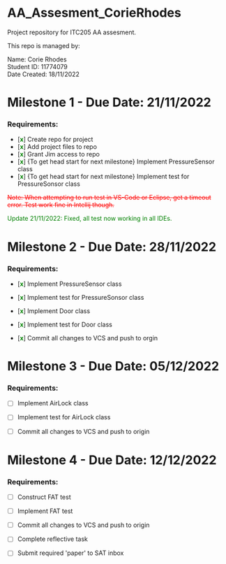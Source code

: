 # AA_Assesment_CorieRhodes

Project repository for ITC205 AA assesment.

This repo is managed by:

Name: Corie Rhodes 
\
Student ID: 11774079
\
Date Created: 18/11/2022



# Milestone 1 - Due Date: 21/11/2022
### Requirements:
* [<span style="color:green; font-weight: bold;">x</span>] Create repo for project
* [<span style="color:green; font-weight: bold;">x</span>]  Add project files to repo
* [<span style="color:green; font-weight: bold;">x</span>]  Grant Jim access to repo
* [<span style="color:green; font-weight: bold;">x</span>] {To get head start for next milestone} Implement PressureSensor class
* [<span style="color:green; font-weight: bold;">x</span>] {To get head start for next milestone} Implement test for PressureSonsor class



 <span style="color:red"> ~~Note: When attempting to run test in VS-Code or Eclipse, get a timeout error. Test work fine in Intellij though.~~ </span>
  
  <span style="color:green">
  Update 21/11/2022: Fixed, all test now working in all IDEs.</span>


# Milestone 2 - Due Date:  28/11/2022
### Requirements:
* [<span style="color:green; font-weight: bold;">x</span>] Implement PressureSensor class

* [<span style="color:green; font-weight: bold;">x</span>] Implement test for PressureSonsor class
* [<span style="color:green; font-weight: bold;">x</span>] Implement Door class
* [<span style="color:green; font-weight: bold;">x</span>] Implement test for Door class
* [<span style="color:green; font-weight: bold;">x</span>] Commit all changes to VCS and push to orgin




# Milestone 3 - Due Date: 05/12/2022
### Requirements:
* [ ] Implement AirLock class

* [ ] Implement test for AirLock class
* [ ] Commit all changes to VCS and push to origin

# Milestone 4 - Due Date: 12/12/2022
### Requirements:
* [ ] Construct FAT test

* [ ] Implement FAT test
* [ ] Commit all changes to VCS and push to origin
* [ ] Complete reflective task
* [ ] Submit required 'paper' to SAT inbox


